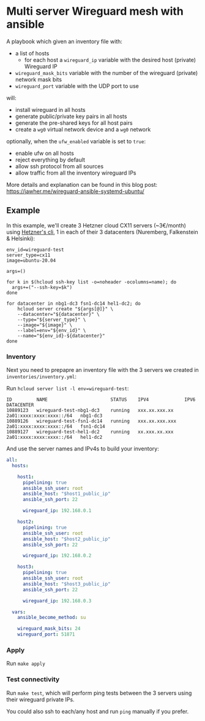 # Multi server Wireguard mesh with ansible

A playbook which given an inventory file with:

* a list of hosts
    * for each host a `wireguard_ip` variable with the desired host (private) Wireguard IP
* `wireguard_mask_bits` variable with the number of the wireguard (private) network mask bits
* `wireguard_port` variable with the UDP port to use

will:

* install wireguard in all hosts
* generate public/private key pairs in all hosts
* generate the pre-shared keys for all host pairs
* create a `wg0` virtual network device and a `wg0` network

optionally, when the `ufw_enabled` variable is set to `true`:

* enable ufw on all hosts
* reject everything by default
* allow ssh protocol from all sources
* allow traffic from all the inventory wireguard IPs

More details and explanation can be found in this blog post: https://jawher.me/wireguard-ansible-systemd-ubuntu/

## Example

In this example, we'll create 3 Hetzner cloud CX11 servers (~3€/month) using [Hetzner's cli](https://github.com/hetznercloud/cli),
1 in each of their 3 datacenters (Nuremberg, Falkenstein & Helsinki):

```shell
env_id=wireguard-test
server_type=cx11
image=ubuntu-20.04

args=()

for k in $(hcloud ssh-key list -o=noheader -ocolumns=name); do
  args+=("--ssh-key=$k")
done

for datacenter in nbg1-dc3 fsn1-dc14 hel1-dc2; do
    hcloud server create "${args[@]}" \
    --datacenter="${datacenter}" \
    --type="${server_type}" \
    --image="${image}" \
    --label=env="${env_id}" \
    --name="${env_id}-${datacenter}"
done
```


### Inventory

Next you need to prepapre an inventory file with the 3 servers we created in `inventories/inventory.yml`:

Run `hcloud server list -l env=wireguard-test`:

```
ID         NAME                       STATUS    IPV4             IPV6                      DATACENTER
10889123   wireguard-test-nbg1-dc3    running   xxx.xx.xxx.xx    2a01:xxxx:xxxx:xxxx::/64   nbg1-dc3
10889126   wireguard-test-fsn1-dc14   running   xxx.xx.xxx.xxx   2a01:xxxx:xxxx:xxxx::/64   fsn1-dc14
10889127   wireguard-test-hel1-dc2    running   xx.xxx.xx.xxx    2a01:xxxx:xxxx:xxxx::/64   hel1-dc2
```

And use the server names and IPv4s to build your inventory:

```yml
all:
  hosts:

    host1:
      pipelining: true
      ansible_ssh_user: root
      ansible_host: "$host1_public_ip"
      ansible_ssh_port: 22

      wireguard_ip: 192.168.0.1

    host2:
      pipelining: true
      ansible_ssh_user: root
      ansible_host: "$host2_public_ip"
      ansible_ssh_port: 22

      wireguard_ip: 192.168.0.2

    host3:
      pipelining: true
      ansible_ssh_user: root
      ansible_host: "$host3_public_ip"
      ansible_ssh_port: 22

      wireguard_ip: 192.168.0.3

  vars:
    ansible_become_method: su 

    wireguard_mask_bits: 24
    wireguard_port: 51871
```

### Apply

Run `make apply`

### Test connectivity

Run `make test`, which will perform ping tests between the 3 servers using their wireguard private IPs.

You could also ssh to each/any host and run `ping` manually if you prefer.
